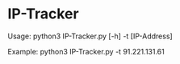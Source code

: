 # IP-Tracker
Usage: python3 IP-Tracker.py [-h] -t [IP-Address]

Example: python3 IP-Tracker.py -t 91.221.131.61
